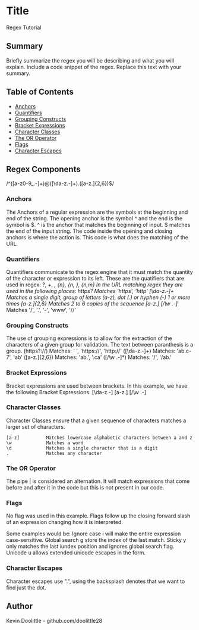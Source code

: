 # Title 

Regex Tutorial  

## Summary

Briefly summarize the regex you will be describing and what you will explain. Include a code snippet of the regex. Replace this text with your summary.  

## Table of Contents

- [Anchors](#anchors)  
- [Quantifiers](#quantifiers)  
- [Grouping Constructs](#grouping-constructs)  
- [Bracket Expressions](#bracket-expressions)  
- [Character Classes](#character-classes)  
- [The OR Operator](#the-or-operator)  
- [Flags](#flags)  
- [Character Escapes](#character-escapes)  

## Regex Components
/^([a-z0-9_\.-]+)@([\da-z\.-]+)\.([a-z\.]{2,6})$/  

### Anchors

The Anchors of a regular expression are  the symbols at the beginning and end of the string. The opening anchor is the symbol ^ and the end is the symbol is $. 
  ^ is the anchor that matches the beginning of input.
    $ matches the end of the input string.
The code inside the opening and closing anchors is where the action is. This code is what does the matching of the URL.

### Quantifiers
Quantifiers communicate to the regex engine that it must match the quantity of the character or expression to its left. These are the quatifiers that are used in regex:
  ?, +, *, {n}, {n, }, {n,m}
  In the URL matching regex they are used in the following places:
    https?          Matches 'https', 'http'
    [\da-z\.-]+     Matches a single digit, group of letters (a-z), dot (.) or hyphen (-) 1 or more times
    [a-z\.]{2,6}    Matches 2 to 6 copies of the sequence [a-z\.]
    [\/\w \.-]*     Matches '/', '.', '-', 'www', '//'

### Grouping Constructs
The use of grouping expressions is to allow for the extraction of the characters of a given group for validation. The text between paranthesis is a group.
    (https?:\/\/)       Matches: ' ', 'https://', 'http://'
    ([\da-z\.-]+)       Matches: 'ab.c-7', 'ab'
    ([a-z\.]{2,6})      Matches: 'ab.', '.ca'
    ([\/\w \.-]*)       Matches: '/', '/ab.'

### Bracket Expressions
Bracket expressions are used between brackets. In this example, we have the following Bracket Expressions.
    [\da-z\.-]
    [a-z\.]
    [\/\w \.-]

### Character Classes
Character Classes ensure that a given sequence of characters matches a larger set of characters.

    [a-z]          Matches lowercase alphabetic characters between a and z
    \w             Matches a word
    \d             Matches a single character that is a digit
    .              Matches any character


### The OR Operator
The pipe | is considered an alternation. It will match expressions that come before and after it in the code but this is not present in our code.

### Flags
No flag was used in this example. Flags follow up the closing forward slash of an expression changing how it is interpreted.

Some examples would be:
Ignore case i will make the entire expression case-sensitive.
Global search g store the index of the last match.
Sticky y only matches the last iundex position and ignores global search flag.
Unicode u allows extended unicode escapes in the form.

### Character Escapes
Character escapes use "\.", using the backsplash denotes that we want to find just the dot.

## Author

Kevin Doolittle - github.com/doolittle28 